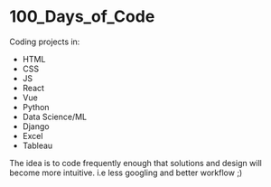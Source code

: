 # 100_Days_of_Code

Coding projects in:
* HTML
* CSS
* JS
* React
* Vue
* Python
* Data Science/ML
* Django
* Excel
* Tableau

The idea is to code frequently enough that solutions and design will become more intuitive. i.e less googling and better workflow ;)
